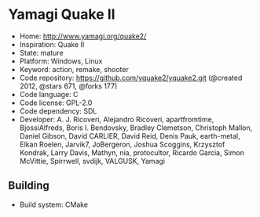 # Yamagi Quake II

- Home: http://www.yamagi.org/quake2/
- Inspiration: Quake II
- State: mature
- Platform: Windows, Linux
- Keyword: action, remake, shooter
- Code repository: https://github.com/yquake2/yquake2.git (@created 2012, @stars 671, @forks 177)
- Code language: C
- Code license: GPL-2.0
- Code dependency: SDL
- Developer: A. J. Ricoveri, Alejandro Ricoveri, apartfromtime, BjossiAlfreds, Boris I. Bendovsky, Bradley Clemetson, Christoph Mallon, Daniel Gibson, David CARLIER, David Reid, Denis Pauk, earth-metal, Elkan Roelen, Jarvik7, JoBergeron, Joshua Scoggins, Krzysztof Kondrak, Larry Davis, Mathyn, nia, protocultor, Ricardo Garcia, Simon McVittie, Spirrwell, svdijk, VALGUSK, Yamagi

## Building

- Build system: CMake

